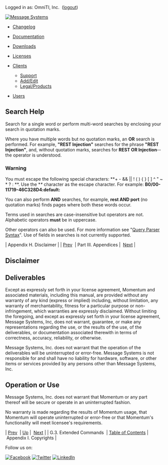 Logged in as: OmniTI, Inc.  ([logout](https://support.messagesystems.com/logout.php))

[![Message Systems](https://support.messagesystems.com/images/ms-white205.png)](https://support.messagesystems.com/start.php) 

*   [Changelog](https://support.messagesystems.com/start.php?show=changelog)
*   [Documentation](https://support.messagesystems.com/docs/)
*   [Downloads](https://support.messagesystems.com/start.php)

*   [Licenses](https://support.messagesystems.com/license_summary.php)
*   <a href="">Clients</a>
    *   [Support](https://support.messagesystems.com/cs.php)
    *   [Add/Edit](https://support.messagesystems.com/edit_client.php)
    *   [Legal/Products](https://support.messagesystems.com/edit_products.php)
*   [Users](https://support.messagesystems.com/edit_customer.php)

## Search Help

Search for a single word or perform multi-word searches by enclosing your search in quotation marks.

Where you have multiple words but no quotation marks, an **OR** search is performed. For example, **"REST Injection"** searches for the phrase **"REST Injection"**, and, without quotation marks, searches for **REST OR Injection**--the operator is understood.

### Warning

You must escape the following special characters: **+ - && || ! ( ) { } [ ] ^ " ~ * ? : \**. Use the **\** character as the escape character. For example: **B0/00-11719-46C328D4\:default\:**

You can also perform **AND** searches, for example, **rest AND port** (no quotation marks) finds pages where both these words occur.

Terms used in searches are case-insensitive but operators are not. Alphabetic operators **must** be in uppercase.

Other operators can also be used. For more information see "[Query Parser Syntax](https://lucene.apache.org/core/old_versioned_docs/versions/3_0_0/queryparsersyntax.html)". Use of fields in searches is not currently supported.

| Appendix H. Disclaimer |
| [Prev](libedit.extended.php)  | Part III. Appendices |  [Next](copyrights.php) |

## Disclaimer

## Deliverables

Except as expressly set forth in your license agreement, Momentum and associated materials, including this manual, are provided without any warranty of any kind (express or implied) including, without limitation, any warranty of merchantability, fitness for a particular purpose or non-infringement, which warranties are expressly disclaimed. Without limiting the foregoing, and except as expressly set forth in your license agreement, Message Systems, Inc, does not warrant, guarantee, or make any representations regarding the use, or the results of the use, of the deliverables, or documentation associated therewith in terms of correctness, accuracy, reliability, or otherwise.

Message Systems, Inc. does not warrant that the operation of the deliverables will be uninterrupted or error-free. Message Systems is not responsible for and shall have no liability for hardware, software, or other items or services provided by any persons other than Message Systems, Inc.

## Operation or Use

Message Systems, Inc. does not warrant that Momentum or any part thereof will be secure or operate in an uninterrupted fashion.

No warranty is made regarding the results of Momentum usage, that Momentum will operate uninterrupted or error-free or that Momentum's functionality will meet licensee's requirements.

| [Prev](libedit.extended.php)  | [Up](p.appendices.php) |  [Next](copyrights.php) |
| G.3. Extended Commands  | [Table of Contents](index.php) |  Appendix I. Copyrights |

Follow us on:

[![Facebook](https://support.messagesystems.com/images/icon-facebook.png)](http://www.facebook.com/messagesystems) [![Twitter](https://support.messagesystems.com/images/icon-twitter.png)](http://twitter.com/#!/MessageSystems) [![LinkedIn](https://support.messagesystems.com/images/icon-linkedin.png)](http://www.linkedin.com/company/message-systems)